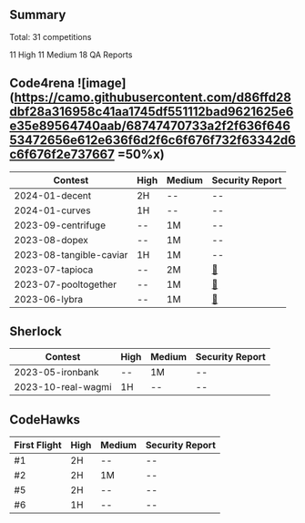 ## Summary
Total: 31 competitions

11 High
11 Medium
18 QA Reports

## Code4rena ![image](https://camo.githubusercontent.com/d86ffd28dbf28a316958c41aa1745df551112bad9621625e6e35e89564740aab/68747470733a2f2f636f64653472656e612e636f6d2f6c6f676f732f63342d6c6f676f2e737667 =50%x)

| Contest | High| Medium |Security Report|
| -------- | -------- | -------- |-------- |
| 2024-01-decent |     2H   |  -- | -- |
| 2024-01-curves |     1H   |  -- | -- |
| 2023-09-centrifuge  |     --  | 1M | -- |
|  2023-08-dopex |     --  | 1M | -- |
| 2023-08-tangible-caviar  |    1H | 1M | -- |
|2023-07-tapioca   |    -- |        2M| [:pencil:](https://github.com/NorthPoleYuri/Portfolio/blob/main/Code4rena/2023-07-tapioca/2023-07-tapioca.md) |
| 2023-07-pooltogether  | --    |1M   | [:pencil:](https://github.com/NorthPoleYuri/Portfolio/blob/main/Code4rena/2023-07-pooltogether/2023-07-pooltogether.md) |
| 2023-06-lybra   | --    |1M   | [:pencil:](https://github.com/NorthPoleYuri/Portfolio/blob/main/Code4rena/2023-06-lybra/2023-06-lybra.md) |

## Sherlock

| Contest | High| Medium |Security Report|
| -------- | -------- | -------- |-------- |
|2023-05-ironbank |--|1M| -- |
2023-10-real-wagmi| 1H|--| -- |

## CodeHawks

| First Flight | High| Medium |Security Report|
| -------- | -------- | -------- |-------- |
| #1  |2H| -- |-- |
| #2  |2H| 1M |-- |
| #5  |2H| -- |-- |
| #6  |1H| -- |-- |



